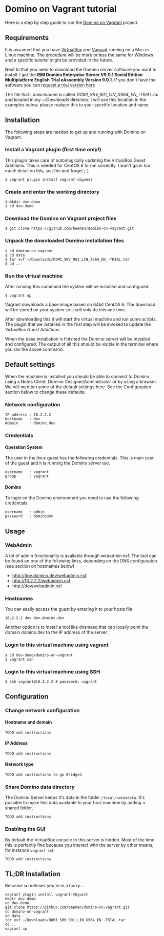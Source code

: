 # Domino on Vagrant tutorial

Here is a step by step guide to run the [Domino on Vagrant](https://github.com/beeman/domino-on-vagrant) project.

## Requirements

It is assumed that you have [VirtualBox]() and [Vagrant]() running on a Mac or Linux machine. The procedure will be more or less the same for Windows and a specific tutorial might be provided in the future.

Next to that you need to download the Domino server software you want to install. I got the **IBM Domino Enterprise Server V9.0.1 Social Edition Multiplatform English Trial eAssembly Version  9.0.1**. If you don't have the software you can [request a trial version here](http://www.ibm.com/developerworks/downloads/ls/lsds/index.html)

The file that I downloaded is called *DOMI_SRV_901_LIN_XS64_EN_-TRIAL.tar*  and located in my *~/Downloads* directory. I will use this location in the examples below, please replace this to your specific location and name.

## Installation

The following steps are needed to get up and running with Domino on Vagrant.

### Install a Vagrant plugin (first time only!)

This plugin takes care of automagically updating the VirtualBox Guest Additions. This is needed for CentOS 6 to run correctly. I won't go in too much detail on this, just fire and forget ;-)

    $ vagrant plugin install vagrant-vbguest

### Create and enter the working directory

    $ mkdir dov-demo
    $ cd dov-demo

### Download the Domino on Vagrant project files

    $ git clone https://github.com/beeman/domino-on-vagrant.git

### Unpack the downloaded Domino installation files

    $ cd domino-on-vagrant
    $ cd data
    $ tar xvf ~/Downloads/DOMI_SRV_901_LIN_XS64_EN_-TRIAL.tar
    $ cd ..

### Run the virtual machine

After running this command the system will be installed and configured.

    $ vagrant up

Vagrant downloads a base image based on 64bit CentOS 6. The download will be stored on your system so it will only do this one time.

After downloading this it will start the virtual machine and run some scripts. The plugin that we installed in the first step will be invoked to update the *VirtualBox Guest Additions*.

When the base installation is finished the Domino server will be installed and configured. The output of all this should be visible in the terminal where you ran the above command.


## Default settings

When the machine is installed you should be able to connect to Domino using a Notes Client, Domino Designer/Administrator or by using a browser. We will mention some of the default settings here. See the Configuration section below to change these defaults.

### Network configuration

    IP address : 10.2.2.2
    hostname   : dov
    domain     : domino.dev

### Credentials

#### Operation System

The user in the linux guest has the following credentials. This is main user of the guest and it is running the Domino server too.

    username   : vagrant
    group      : vagrant

#### Domino

To login on the Domino environment you need to use the following credentials

    username   : admin
    password   : dominodev

## Usage

### WebAdmin

A lot of admin functionality is available through webadmin.nsf. The tool can be found on one of the following links, depending on the DNS configuration (see section on hostnames below)

* http://dov.domino.dev/webadmin.nsf
* http://10.2.2.2/webadmin.nsf
* http://dov/webadmin.nsf

### Hostnames

You can easily access the guest by entering it to your hosts file

    10.2.2.2 dov dov.domino.dev

Another option is to install a tool like dnsmasq that can locally point the domain domino.dev to the IP address of the server.

### Login to this virtual machine using vagrant

    $ cd dov-demo/domino-on-vagrant
    $ vagrant ssh

### Login to this virtual machine using SSH

    $ ssh vagrant@10.2.2.2 # password: vagrant






## Configuration

### Change network configuration

#### Hostname and domain

    TODO add instructions

#### IP Address

    TODO add instructions

#### Network type

    TODO add instructions to go Bridged

### Share Domino data directory

The Domino Server keeps it's data in the folder ```/local/notesdata```. It's possible to make this data available to your host machine by adding a shared folder.  

    TODO add instructions

### Enabling the GUI

By default the VirtualBox console to this server is hidden. Most of the time this is perfectly fine because you interact with the server by other means, for instance ```vagrant ssh```

    TODO add instructions


## TL;DR Installation

Because sometimes you're in a hurry...

    vagrant plugin install vagrant-vbguest
    mkdir dov-demo
    cd dov-demo
    git clone https://github.com/beeman/domino-on-vagrant.git
    cd domino-on-vagrant
    cd data
    tar xvf ~/Downloads/DOMI_SRV_901_LIN_XS64_EN_-TRIAL.tar
    cd ..
    vagrant up
